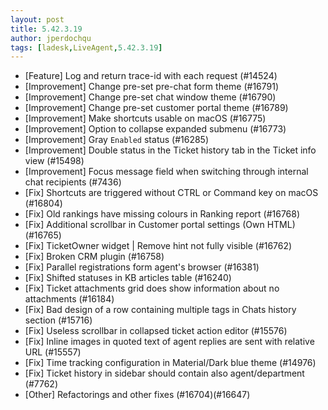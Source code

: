 ```yaml
---
layout: post
title: 5.42.3.19
author: jperdochqu
tags: [ladesk,LiveAgent,5.42.3.19]
---
```

- [Feature] Log and return trace-id with each request (#14524)
- [Improvement] Change pre-set pre-chat form theme (#16791)
- [Improvement] Change pre-set chat window theme (#16790)
- [Improvement] Change pre-set customer portal theme (#16789)
- [Improvement] Make shortcuts usable on macOS (#16775)
- [Improvement] Option to collapse expanded submenu (#16773)
- [Improvement] Gray `Enabled` status (#16285)
- [Improvement] Double status in the Ticket history tab in the Ticket info view (#15498)
- [Improvement] Focus message field when switching through internal chat recipients (#7436)
- [Fix] Shortcuts are triggered without CTRL or Command key on macOS (#16804)
- [Fix] Old rankings have missing colours in Ranking report (#16768)
- [Fix] Additional scrollbar in Customer portal settings (Own HTML) (#16765)
- [Fix] TicketOwner widget | Remove hint not fully visible (#16762)
- [Fix] Broken CRM plugin (#16758)
- [Fix] Parallel registrations form agent's browser (#16381)
- [Fix] Shifted statuses in KB articles table (#16240)
- [Fix] Ticket attachments grid does show information about no attachments (#16184)
- [Fix] Bad design of a row containing multiple tags in Chats history section (#15716)
- [Fix] Useless scrollbar in collapsed ticket action editor (#15576)
- [Fix] Inline images in quoted text of agent replies are sent with relative URL (#15557)
- [Fix] Time tracking configuration in Material/Dark blue theme (#14976)
- [Fix] Ticket history in sidebar should contain also agent/department (#7762)
- [Other] Refactorings and other fixes (#16704)(#16647)